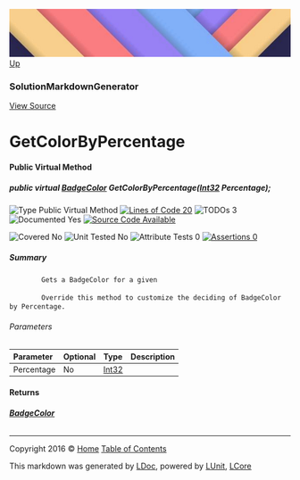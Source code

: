 ![](../Content/LDoc-banner-small.png "")
[Up](SolutionMarkdownGenerator.md)

### SolutionMarkdownGenerator
[View Source](../Markdown/Generators/SolutionMarkdownGenerator.cs)

# GetColorByPercentage

#### Public Virtual Method

##### public virtual <strong><a href="BadgeColor.md" alt="">BadgeColor</a></strong> GetColorByPercentage(<a href="https://msdn.microsoft.com/en-us/library/system.int32.aspx" alt="">Int32</a> Percentage);

![Type Public Virtual Method](http://b.repl.ca/v1/Type-Public%20Virtual%20Method-blue.png "") [![Lines of Code 20](http://b.repl.ca/v1/Lines%20of%20Code-20-blue.png "")](../Markdown/Generators/SolutionMarkdownGenerator.cs#L611) ![TODOs 3](http://b.repl.ca/v1/TODOs-3-yellow.png "")   ![Documented Yes](http://b.repl.ca/v1/Documented-Yes-brightgreen.png "") [![Source Code Available](http://b.repl.ca/v1/Source%20Code-Available-brightgreen.png "")](../Markdown/Generators/SolutionMarkdownGenerator.cs#L611)

![Covered No](http://b.repl.ca/v1/Covered-No-red.png "") ![Unit Tested No](http://b.repl.ca/v1/Unit%20Tested-No-lightgrey.png "") ![Attribute Tests 0](http://b.repl.ca/v1/Attribute%20Tests-0-lightgrey.png "") [![Assertions 0](http://b.repl.ca/v1/Assertions-0-lightgrey.png "")](../Markdown/Generators/SolutionMarkdownGenerator.cs)

##### Summary

            Gets a BadgeColor for a given 
            
            Override this method to customize the deciding of BadgeColor by Percentage.
            

###### Parameters

Parameter | Optional | Type | Description
:---  | :---  | :---  | :--- 
Percentage | No | [Int32](https://msdn.microsoft.com/en-us/library/system.int32.aspx) | 


#### Returns

###### **[BadgeColor](BadgeColor.md)**



---

Copyright 2016 &copy; [Home](../../README.md) [Table of Contents](../../TableOfContents.md)

This markdown was generated by [LDoc](https://github.com/CodeSingularity/LDoc), powered by [LUnit](https://github.com/CodeSingularity/LUnit), [LCore](https://github.com/CodeSingularity/LCore)
